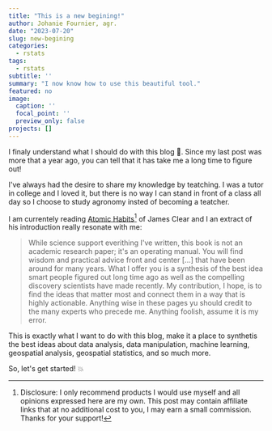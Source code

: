 ```yaml
---
title: "This is a new begining!"
author: Johanie Fournier, agr. 
date: "2023-07-20"
slug: new-begining
categories:
  - rstats
tags:
  - rstats
subtitle: ''
summary: "I now know how to use this beautiful tool."
featured: no
image:
  caption: ''
  focal_point: ''
  preview_only: false
projects: []
---
```




I finaly understand what I should do with this blog 🎉. Since my last post was more that a year ago, you can tell that it has take me a long time to figure out!

I've always had the desire to share my knowledge by teatching. I was a tutor in college and I loved it, but there is no way I can stand in front of a class all day so I choose to study agronomy insted of becoming a teatcher. 

I am currentely reading [Atomic Habits](https://www.amazon.com/Atomic-Habits-Proven-Build-Break/dp/0735211299/ref=tmm_hrd_swatch_0?_encoding=UTF8&amp;qid=1689816049&amp;sr=8-1&_encoding=UTF8&tag=johaniefourni-20&linkCode=ur2&linkId=943e1528bf42c9d9c22a441d320c04db&camp=1789&creative=9325)[^1] of James Clear and I an extract of his introduction really resonate with me: 

> While science support everithing I've written, this book is not an academic research paper; it's an operating manual. You will find wisdom and practical advice front and center [...] that have been around for many years. What I offer you is a synthesis of the best idea smart people figured out long time ago as well as the compelling discovery scientists have made recently. My contribution, I hope, is to find the ideas that matter most and connect them in a way that is highly actionable. Anything wise in these pages yu should credit to the many experts who precede me. Anything foolish, assume it is my error.

This is exactly what I want to do with this blog, make it a place to synthetis the best ideas about data analysis, data manipulation, machine learning, geospatial analysis, geospatial statistics, and so much more. 

So, let's get started! 💥

[^1]: Disclosure: I only recommend products I would use myself and all opinions expressed here are my own. This post may contain affiliate links that at no additional cost to you, I may earn a small commission. Thanks for your support!
